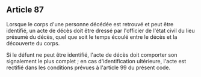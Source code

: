 Article 87
----
Lorsque le corps d'une personne décédée est retrouvé et peut être identifié, un
acte de décès doit être dressé par l'officier de l'état civil du lieu présumé du
décès, quel que soit le temps écoulé entre le décès et la découverte du corps.

Si le défunt ne peut être identifié, l'acte de décès doit comporter son
signalement le plus complet ; en cas d'identification ultérieure, l'acte est
rectifié dans les conditions prévues à l'article 99 du présent code.
